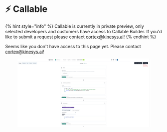 # ⚡ Callable

{% hint style="info" %}
Callable is currently in private preview, only selected developers and customers have access to Callable Builder. If you'd like to submit a request please contact cortex@kinesys.ai!
{% endhint %}

Seems like you don't have access to this page yet. Please contact cortex@kinesys.ai!

<figure><img src="../.gitbook/assets/image (25) (1).png" alt=""><figcaption></figcaption></figure>
